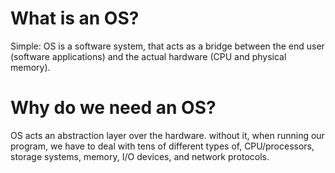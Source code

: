 # What is an OS?
Simple: OS is a software system,
that acts as a bridge between the end user (software applications) and the actual hardware (CPU and physical memory). 

# Why do we need an OS?
OS acts an abstraction layer over the hardware.
without it, when running our program, we have to deal with tens of different types of,
CPU/processors, storage systems, memory, I/O devices, and network protocols.


